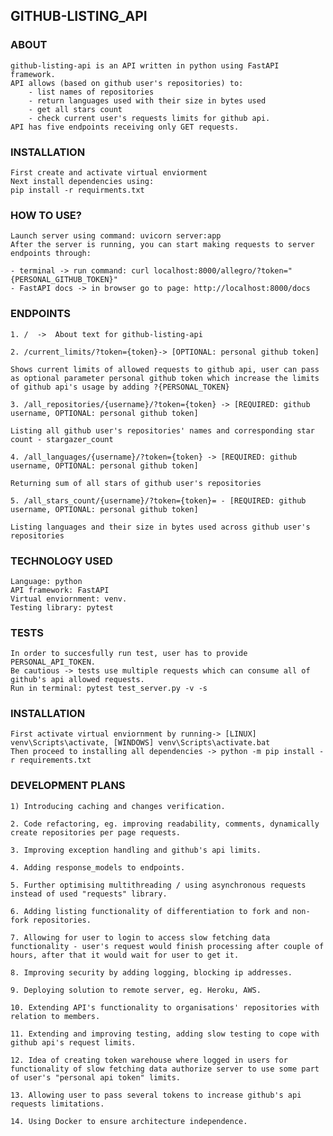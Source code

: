 ## GITHUB-LISTING_API

### ABOUT

    github-listing-api is an API written in python using FastAPI framework.
    API allows (based on github user's repositories) to:
        - list names of repositories
        - return languages used with their size in bytes used
        - get all stars count
        - check current user's requests limits for github api.
    API has five endpoints receiving only GET requests.

### INSTALLATION

    First create and activate virtual enviorment
    Next install dependencies using:
    pip install -r requirments.txt

### HOW TO USE?

    Launch server using command: uvicorn server:app
    After the server is running, you can start making requests to server endpoints through:

    - terminal -> run command: curl localhost:8000/allegro/?token="{PERSONAL_GITHUB_TOKEN}"
    - FastAPI docs -> in browser go to page: http://localhost:8000/docs

### ENDPOINTS

    1. /  ->  About text for github-listing-api

>

    2. /current_limits/?token={token}-> [OPTIONAL: personal github token]

    Shows current limits of allowed requests to github api, user can pass as optional parameter personal github token which increase the limits of github api's usage by adding ?{PERSONAL_TOKEN}

>

    3. /all_repositories/{username}/?token={token} -> [REQUIRED: github username, OPTIONAL: personal github token]

    Listing all github user's repositories' names and corresponding star count - stargazer_count

>

    4. /all_languages/{username}/?token={token} -> [REQUIRED: github username, OPTIONAL: personal github token]

    Returning sum of all stars of github user's repositories

>

    5. /all_stars_count/{username}/?token={token}= - [REQUIRED: github username, OPTIONAL: personal github token]

    Listing languages and their size in bytes used across github user's repositories

### TECHNOLOGY USED

    Language: python
    API framework: FastAPI
    Virtual enviornment: venv.
    Testing library: pytest

### TESTS

    In order to succesfully run test, user has to provide PERSONAL_API_TOKEN.
    Be cautious -> tests use multiple requests which can consume all of github's api allowed requests.
    Run in terminal: pytest test_server.py -v -s

### INSTALLATION

    First activate virtual enviornment by running-> [LINUX] venv\Scripts\activate, [WINDOWS] venv\Scripts\activate.bat
    Then proceed to installing all dependencies -> python -m pip install -r requirements.txt

### DEVELOPMENT PLANS

    1) Introducing caching and changes verification.

>

    2. Code refactoring, eg. improving readability, comments, dynamically create repositories per page requests.

>

    3. Improving exception handling and github's api limits.

>

    4. Adding response_models to endpoints.

>

    5. Further optimising multithreading / using asynchronous requests instead of used "requests" library.

>

    6. Adding listing functionality of differentiation to fork and non-fork repositories.

>

    7. Allowing for user to login to access slow fetching data functionality - user's request would finish processing after couple of hours, after that it would wait for user to get it.

>

    8. Improving security by adding logging, blocking ip addresses.

>

    9. Deploying solution to remote server, eg. Heroku, AWS.

>

    10. Extending API's functionality to organisations' repositories with relation to members.

>

    11. Extending and improving testing, adding slow testing to cope with github api's request limits.

>

    12. Idea of creating token warehouse where logged in users for functionality of slow fetching data authorize server to use some part of user's "personal api token" limits.

>

    13. Allowing user to pass several tokens to increase github's api requests limitations.

>

    14. Using Docker to ensure architecture independence.
